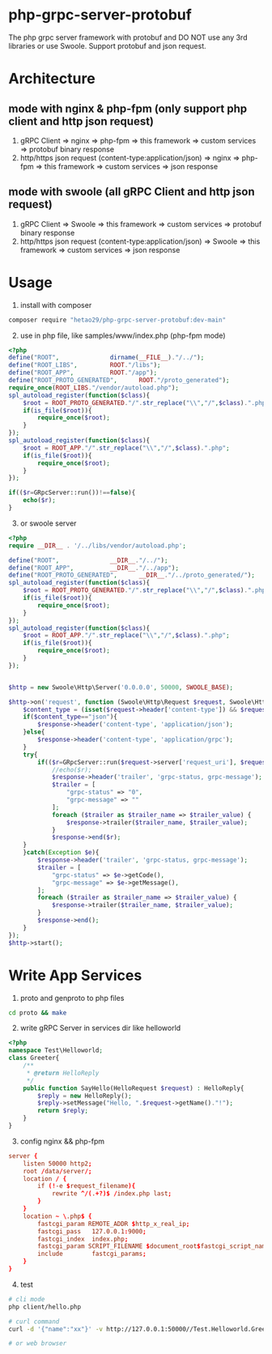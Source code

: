 # php-grpc-server-protobuf
The php grpc server framework with protobuf and DO NOT use any 3rd libraries or use Swoole.
Support protobuf and json request.

# Architecture

## mode with nginx & php-fpm (only support php client and http json request)

1. gRPC Client  => nginx => php-fpm => this framework => custom services => protobuf binary response
2. http/https json request (content-type:application/json) => nginx => php-fpm => this framework => custom services => json response

## mode with swoole (all gRPC Client and http json request)

1. gRPC Client  => Swoole => this framework => custom services => protobuf binary response
2. http/https json request (content-type:application/json)  => Swoole => this framework => custom services => json response

# Usage

1. install with composer

```bash
composer require "hetao29/php-grpc-server-protobuf:dev-main"
```

2. use in php file, like samples/www/index.php (php-fpm mode)

```php
<?php
define("ROOT",				dirname(__FILE__)."/../");
define("ROOT_LIBS",			ROOT."/libs");
define("ROOT_APP",			ROOT."/app");
define("ROOT_PROTO_GENERATED",		ROOT."/proto_generated");
require_once(ROOT_LIBS."/vendor/autoload.php");
spl_autoload_register(function($class){
	$root = ROOT_PROTO_GENERATED."/".str_replace("\\","/",$class).".php";
	if(is_file($root)){
		require_once($root);
	}
});
spl_autoload_register(function($class){
	$root = ROOT_APP."/".str_replace("\\","/",$class).".php";
	if(is_file($root)){
		require_once($root);
	}
});

if(($r=GRpcServer::run())!==false){
	echo($r);
}
```

3. or swoole server

```php
<?php
require __DIR__ . '/../libs/vendor/autoload.php';

define("ROOT",				__DIR__."/../");
define("ROOT_APP",			__DIR__."/../app");
define("ROOT_PROTO_GENERATED",		__DIR__."/../proto_generated/");
spl_autoload_register(function($class){
	$root = ROOT_PROTO_GENERATED."/".str_replace("\\","/",$class).".php";
	if(is_file($root)){
		require_once($root);
	}
});
spl_autoload_register(function($class){
	$root = ROOT_APP."/".str_replace("\\","/",$class).".php";
	if(is_file($root)){
		require_once($root);
	}
});


$http = new Swoole\Http\Server('0.0.0.0', 50000, SWOOLE_BASE);

$http->on('request', function (Swoole\Http\Request $request, Swoole\Http\Response $response) use ($http) {
	$content_type = (isset($request->header['content-type']) && $request->header['content-type']=='application/json') ? 'json' : null; //json | null (default)
	if($content_type=="json"){
		$response->header('content-type', 'application/json');
	}else{
		$response->header('content-type', 'application/grpc');
	}
	try{
		if(($r=GRpcServer::run($request->server['request_uri'], $request->rawContent(), $content_type))!==false){
			//echo($r);
			$response->header('trailer', 'grpc-status, grpc-message');
			$trailer = [
				"grpc-status" => "0",
				"grpc-message" => ""
			];
			foreach ($trailer as $trailer_name => $trailer_value) {
				$response->trailer($trailer_name, $trailer_value);
			}
			$response->end($r);
	}
	}catch(Exception $e){
		$response->header('trailer', 'grpc-status, grpc-message');
		$trailer = [
			"grpc-status" => $e->getCode(),
			"grpc-message" => $e->getMessage(),
		];
		foreach ($trailer as $trailer_name => $trailer_value) {
			$response->trailer($trailer_name, $trailer_value);
		}
		$response->end();
	}
});
$http->start();

```


# Write App Services 

1. proto and genproto to php files

```bash
cd proto && make
```

2. write gRPC Server in services dir like helloworld

```php
<?php
namespace Test\Helloworld;
class Greeter{
	/**
	 * @return HelloReply
	 */
	public function SayHello(HelloRequest $request) : HelloReply{
		$reply = new HelloReply();
		$reply->setMessage("Hello, ".$request->getName()."!");
		return $reply;
	}
}

```

3. config nginx && php-fpm

```conf
server {
	listen 50000 http2;
	root /data/server/;
	location / {
		if (!-e $request_filename){
			rewrite ^/(.+?)$ /index.php last;
		}
	}
	location ~ \.php$ {
		fastcgi_param REMOTE_ADDR $http_x_real_ip;
		fastcgi_pass   127.0.0.1:9000;
		fastcgi_index  index.php;
		fastcgi_param SCRIPT_FILENAME $document_root$fastcgi_script_name;
		include        fastcgi_params;
	}
}
```
4. test


```bash
# cli mode
php client/hello.php

# curl command
curl -d '{"name":"xx"}' -v http://127.0.0.1:50000//Test.Helloworld.Greeter/SayHello -H "content-type:application/json"

# or web browser 

```
